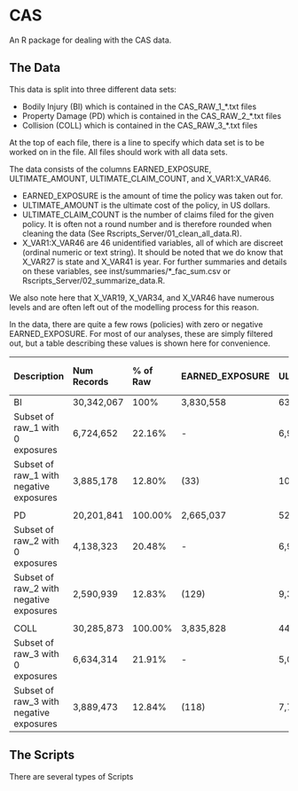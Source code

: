 # CAS
An R package for dealing with the CAS data.

## The Data

This data is split into three different data sets:

* Bodily Injury (BI) which is contained in the CAS_RAW_1_*.txt files
* Property Damage (PD) which is contained in the CAS_RAW_2_*.txt files
* Collision (COLL) which is contained in the CAS_RAW_3_*.txt files

At the top of each file, there is a line to specify which data set is to be worked on in the file.
All files should work with all data sets.

The data consists of the columns EARNED_EXPOSURE, ULTIMATE_AMOUNT, ULTIMATE_CLAIM_COUNT, and X_VAR1:X_VAR46.

* EARNED_EXPOSURE is the amount of time the policy was taken out for.
* ULTIMATE_AMOUNT is the ultimate cost of the policy, in US dollars.
* ULTIMATE_CLAIM_COUNT is the number of claims filed for the given policy.  It is often not a round number and is therefore rounded when cleaning the data (See Rscripts_Server/01_clean_all_data.R).
* X_VAR1:X_VAR46 are 46 unidentified variables, all of which are discreet (ordinal numeric or text string). It should be noted that we do know that X_VAR27 is state and X_VAR41 is year. For further summaries and details on these variables, see inst/summaries/*_fac_sum.csv or Rscripts_Server/02_summarize_data.R.

We also note here that X_VAR19, X_VAR34, and X_VAR46 have numerous levels and are often left out of the modelling process for this reason.

In the data, there are quite a few rows (policies) with zero or negative EARNED_EXPOSURE.
For most of our analyses, these are simply filtered out, but a table describing these values is shown here for convenience.

|Description| Num Records| % of Raw|EARNED_EXPOSURE|ULTIMATE_AMOUNT|% of ULT AMT of raw|ULTIMATE_CLAIM_COUNT|% of ULT CNT of raw|
|:--|:--|:--|:--|:--|:--|:--|:--|
|BI|30,342,067|100%|3,830,558|634,080,483|100.00%|32,293|100.00%|
|Subset of raw_1 with 0 exposures|6,724,652|22.16%|-|6,958,737|1.10%|367|1.14%|
|Subset of raw_1 with negative exposures|3,885,178|12.80%|(33)|10,848,560|1.71%|606|1.88%|
|||||||||
|PD|20,201,841|100.00%|2,665,037|520,665,847|100.00%|151,842|100.00%|
|Subset of raw_2 with 0 exposures|4,138,323|20.48%|- |6,981,221|1.34%|1,898|1.25%|
|Subset of raw_2 with negative exposures|2,590,939|12.83%|(129)|9,330,567|1.79%|2,487|1.64%|
|||||||||
|COLL|30,285,873|100.00%|3,835,828|443,291,671|100.00%|135,419|100.00%|
|Subset of raw_3 with 0 exposures|6,634,314|21.91%|- |5,078,430|1.15%|1,621|1.20%|
|Subset of raw_3 with negative exposures|3,889,473|12.84%|(118)|7,738,811|1.75%|2,291|1.69%|


## The Scripts

There are several types of Scripts 


